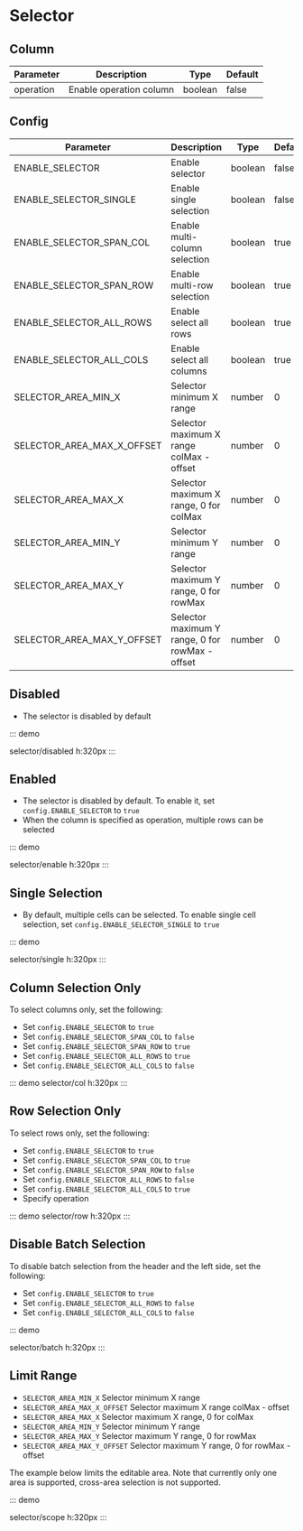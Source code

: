 # Selector

## Column

| Parameter | Description    | Type    | Default |
| --------- | -------------- | ------- | ------- |
| operation | Enable operation column | boolean | false  |

## Config

| Parameter                  | Description                             | Type    | Default |
| -------------------------- | --------------------------------------- | ------- | ------- |
| ENABLE_SELECTOR            | Enable selector                         | boolean | false   |
| ENABLE_SELECTOR_SINGLE     | Enable single selection                 | boolean | false   |
| ENABLE_SELECTOR_SPAN_COL   | Enable multi-column selection           | boolean | true    |
| ENABLE_SELECTOR_SPAN_ROW   | Enable multi-row selection              | boolean | true    |
| ENABLE_SELECTOR_ALL_ROWS   | Enable select all rows                  | boolean | true    |
| ENABLE_SELECTOR_ALL_COLS   | Enable select all columns               | boolean | true    |
| SELECTOR_AREA_MIN_X        | Selector minimum X range                | number  | 0       |
| SELECTOR_AREA_MAX_X_OFFSET | Selector maximum X range colMax - offset| number  | 0       |
| SELECTOR_AREA_MAX_X        | Selector maximum X range, 0 for colMax  | number  | 0       |
| SELECTOR_AREA_MIN_Y        | Selector minimum Y range                | number  | 0       |
| SELECTOR_AREA_MAX_Y        | Selector maximum Y range, 0 for rowMax  | number  | 0       |
| SELECTOR_AREA_MAX_Y_OFFSET | Selector maximum Y range, 0 for rowMax - offset | number  | 0       |

## Disabled

-   The selector is disabled by default

::: demo

selector/disabled
h:320px
:::

## Enabled

-   The selector is disabled by default. To enable it, set `config.ENABLE_SELECTOR` to `true`
-   When the column is specified as operation, multiple rows can be selected

::: demo

selector/enable
h:320px
:::

## Single Selection

-   By default, multiple cells can be selected. To enable single cell selection, set `config.ENABLE_SELECTOR_SINGLE` to `true`

::: demo

selector/single
h:320px
:::

## Column Selection Only

To select columns only, set the following:

-   Set `config.ENABLE_SELECTOR` to `true`
-   Set `config.ENABLE_SELECTOR_SPAN_COL` to `false`
-   Set `config.ENABLE_SELECTOR_SPAN_ROW` to `true`
-   Set `config.ENABLE_SELECTOR_ALL_ROWS` to `true`
-   Set `config.ENABLE_SELECTOR_ALL_COLS` to `false`

::: demo
selector/col
h:320px
:::

## Row Selection Only

To select rows only, set the following:

-   Set `config.ENABLE_SELECTOR` to `true`
-   Set `config.ENABLE_SELECTOR_SPAN_COL` to `true`
-   Set `config.ENABLE_SELECTOR_SPAN_ROW` to `false`
-   Set `config.ENABLE_SELECTOR_ALL_ROWS` to `false`
-   Set `config.ENABLE_SELECTOR_ALL_COLS` to `true`
-   Specify operation

::: demo
selector/row
h:320px
:::

## Disable Batch Selection

To disable batch selection from the header and the left side, set the following:

-   Set `config.ENABLE_SELECTOR` to `true`
-   Set `config.ENABLE_SELECTOR_ALL_ROWS` to `false`
-   Set `config.ENABLE_SELECTOR_ALL_COLS` to `false`

::: demo

selector/batch
h:320px
:::

## Limit Range
-   `SELECTOR_AREA_MIN_X` Selector minimum X range
-   `SELECTOR_AREA_MAX_X_OFFSET` Selector maximum X range colMax - offset
-   `SELECTOR_AREA_MAX_X` Selector maximum X range, 0 for colMax
-   `SELECTOR_AREA_MIN_Y` Selector minimum Y range
-   `SELECTOR_AREA_MAX_Y` Selector maximum Y range, 0 for rowMax
-   `SELECTOR_AREA_MAX_Y_OFFSET` Selector maximum Y range, 0 for rowMax - offset

The example below limits the editable area. Note that currently only one area is supported, cross-area selection is not supported.

::: demo

selector/scope
h:320px
:::
